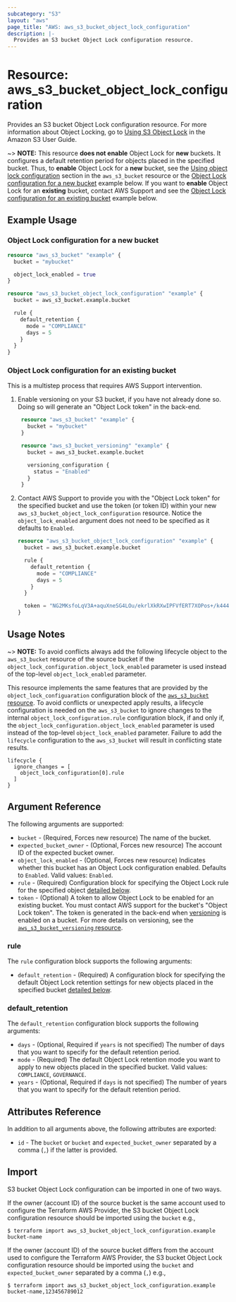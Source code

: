 ```yaml
---
subcategory: "S3"
layout: "aws"
page_title: "AWS: aws_s3_bucket_object_lock_configuration"
description: |-
  Provides an S3 bucket Object Lock configuration resource.
---
```


# Resource: aws_s3_bucket_object_lock_configuration

Provides an S3 bucket Object Lock configuration resource. For more information about Object Locking, go to [Using S3 Object Lock](https://docs.aws.amazon.com/AmazonS3/latest/userguide/object-lock.html) in the Amazon S3 User Guide.

~> **NOTE:** This resource **does not enable** Object Lock for **new** buckets. It configures a default retention period for objects placed in the specified bucket.
Thus, to **enable** Object Lock for a **new** bucket, see the [Using object lock configuration](s3_bucket.html.markdown#Using-object-lock-configuration) section in  the `aws_s3_bucket` resource or the [Object Lock configuration for a new bucket](#object-lock-configuration-for-a-new-bucket) example below.
If you want to **enable** Object Lock for an **existing** bucket, contact AWS Support and see the [Object Lock configuration for an existing bucket](#object-lock-configuration-for-an-existing-bucket) example below.

## Example Usage

### Object Lock configuration for a new bucket

```terraform
resource "aws_s3_bucket" "example" {
  bucket = "mybucket"

  object_lock_enabled = true
}

resource "aws_s3_bucket_object_lock_configuration" "example" {
  bucket = aws_s3_bucket.example.bucket

  rule {
    default_retention {
      mode = "COMPLIANCE"
      days = 5
    }
  }
}
```

### Object Lock configuration for an existing bucket

This is a multistep process that requires AWS Support intervention.

1. Enable versioning on your S3 bucket, if you have not already done so.
Doing so will generate an "Object Lock token" in the back-end.

   ```terraform
    resource "aws_s3_bucket" "example" {
      bucket = "mybucket"
    }

    resource "aws_s3_bucket_versioning" "example" {
      bucket = aws_s3_bucket.example.bucket

      versioning_configuration {
        status = "Enabled"
      }
    }
    ```

2. Contact AWS Support to provide you with the "Object Lock token" for the specified bucket and use the token (or token ID) within your new `aws_s3_bucket_object_lock_configuration` resource.
   Notice the `object_lock_enabled` argument does not need to be specified as it defaults to `Enabled`.

    ```terraform
    resource "aws_s3_bucket_object_lock_configuration" "example" {
      bucket = aws_s3_bucket.example.bucket

      rule {
        default_retention {
          mode = "COMPLIANCE"
          days = 5
        }
      }

      token = "NG2MKsfoLqV3A+aquXneSG4LOu/ekrlXkRXwIPFVfERT7XOPos+/k444d7RIH0E3W3p5QU6ml2exS2F/eYCFmMWHJ3hFZGk6al1sIJkmNhUMYmsv0jYVQyTTZNLM+DnfooA6SATt39mM1VW1yJh4E+XljMlWzaBwHKbss3/EjlGDjOmVhaSs4Z6427mMCaFD0RLwsYY7zX49gEc31YfOMJGxbXCXSeyNwAhhM/A8UH7gQf38RmjHjjAFbbbLtl8arsxTPW8F1IYohqwmKIr9DnotLLj8Tg44U2SPwujVaqmlKKP9s41rfgb4UbIm7khSafDBng0LGfxC4pMlT9Ny2w=="
    }
    ```

## Usage Notes

~> **NOTE:** To avoid conflicts always add the following lifecycle object to the `aws_s3_bucket` resource of the source bucket if the `object_lock_configuration.object_lock_enabled` parameter is used instead of the top-level `object_lock_enabled` parameter.

This resource implements the same features that are provided by the `object_lock_configuaration` configuration block of the [`aws_s3_bucket` resource](s3_bucket.html.markdown). To avoid conflicts or unexpected apply results, a lifecycle configuration is needed on the `aws_s3_bucket` to ignore changes to the internal `object_lock_configuration.rule` configuration block, if and only if, the `object_lock_configuration.object_lock_enabled` parameter is used instead of the top-level `object_lock_enabled` parameter. Failure to add the `lifecycle` configuration to the `aws_s3_bucket` will result in conflicting state results.

```
lifecycle {
  ignore_changes = [
    object_lock_configuration[0].rule
  ]
}
```

## Argument Reference

The following arguments are supported:

* `bucket` - (Required, Forces new resource) The name of the bucket.
* `expected_bucket_owner` - (Optional, Forces new resource) The account ID of the expected bucket owner.
* `object_lock_enabled` - (Optional, Forces new resource) Indicates whether this bucket has an Object Lock configuration enabled. Defaults to `Enabled`. Valid values: `Enabled`.
* `rule` - (Required) Configuration block for specifying the Object Lock rule for the specified object [detailed below](#rule).
* `token` - (Optional) A token to allow Object Lock to be enabled for an existing bucket. You must contact AWS support for the bucket's "Object Lock token".
The token is generated in the back-end when [versioning](https://docs.aws.amazon.com/AmazonS3/latest/userguide/manage-versioning-examples.html) is enabled on a bucket. For more details on versioning, see the [`aws_s3_bucket_versioning` resource](s3_bucket_versioning.html.markdown).

### rule

The `rule` configuration block supports the following arguments:

* `default_retention` - (Required) A configuration block for specifying the default Object Lock retention settings for new objects placed in the specified bucket [detailed below](#default_retention).

### default_retention

The `default_retention` configuration block supports the following arguments:

* `days` - (Optional, Required if `years` is not specified) The number of days that you want to specify for the default retention period.
* `mode` - (Required) The default Object Lock retention mode you want to apply to new objects placed in the specified bucket. Valid values: `COMPLIANCE`, `GOVERNANCE`.
* `years` - (Optional, Required if `days` is not specified) The number of years that you want to specify for the default retention period.

## Attributes Reference

In addition to all arguments above, the following attributes are exported:

* `id` - The `bucket` or `bucket` and `expected_bucket_owner` separated by a comma (`,`) if the latter is provided.

## Import

S3 bucket Object Lock configuration can be imported in one of two ways.

If the owner (account ID) of the source bucket is the same account used to configure the Terraform AWS Provider,
the S3 bucket Object Lock configuration resource should be imported using the `bucket` e.g.,

```
$ terraform import aws_s3_bucket_object_lock_configuration.example bucket-name
```

If the owner (account ID) of the source bucket differs from the account used to configure the Terraform AWS Provider,
the S3 bucket Object Lock configuration resource should be imported using the `bucket` and `expected_bucket_owner` separated by a comma (`,`) e.g.,

```
$ terraform import aws_s3_bucket_object_lock_configuration.example bucket-name,123456789012
```
